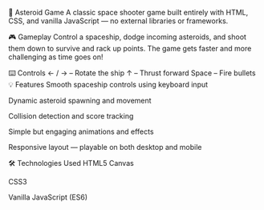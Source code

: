 🚀 Asteroid Game A classic space shooter game built entirely with HTML, CSS, and vanilla JavaScript — no external libraries or frameworks.

🎮 Gameplay Control a spaceship, dodge incoming asteroids, and shoot them down to survive and rack up points. The game gets faster and more challenging as time goes on!

⌨️ Controls
← / → – Rotate the ship
↑ – Thrust forward
Space – Fire bullets
💡 Features Smooth spaceship controls using keyboard input

Dynamic asteroid spawning and movement

Collision detection and score tracking

Simple but engaging animations and effects

Responsive layout — playable on both desktop and mobile

🛠️ Technologies Used HTML5 Canvas

CSS3

Vanilla JavaScript (ES6)
